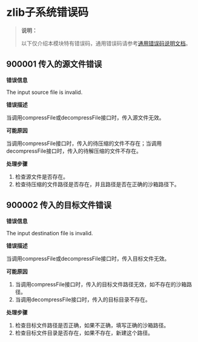 # zlib子系统错误码

> **说明：**
>
> 以下仅介绍本模块特有错误码，通用错误码请参考[通用错误码说明文档](errorcode-universal.md)。

## 900001 传入的源文件错误

**错误信息**

The input source file is invalid.

**错误描述**

当调用compressFile或decompressFile接口时，传入源文件无效。

**可能原因**

当调用compressFile接口时，传入的待压缩的文件不存在；当调用decompressFile接口时，传入的待解压缩的文件不存在。

**处理步骤**

1. 检查源文件是否存在。
2. 检查待压缩的文件路径是否存在，并且路径是否在正确的沙箱路径下。

## 900002 传入的目标文件错误

**错误信息**

The input destination file is invalid.

**错误描述**

当调用compressFile或decompressFile接口时，传入目标文件无效。

**可能原因**

1. 当调用compressFile接口时，传入的目标文件路径无效，如不存在的沙箱路径。
2. 当调用decompressFile接口时，传入的目标目录不存在。

**处理步骤**

1. 检查目标文件路径是否正确，如果不正确，填写正确的沙箱路径。
2. 检查目标文件目录是否存在，如果不存在，新建这个路径。